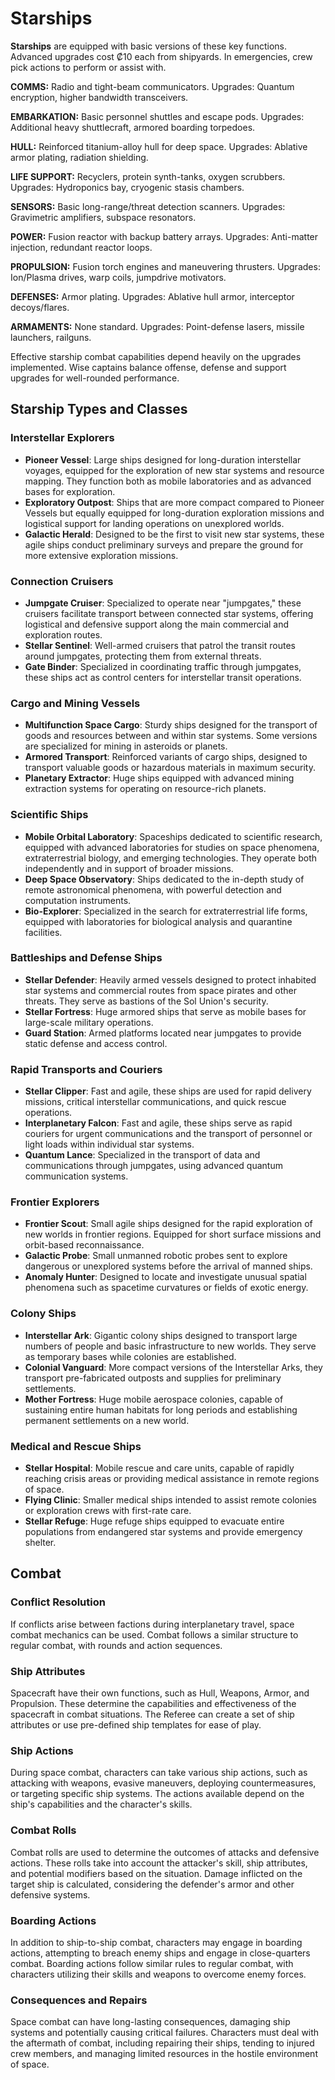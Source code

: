 # Starships

**Starships** are equipped with basic versions of these key functions. Advanced upgrades cost ₡10 each from shipyards. In emergencies, crew pick actions to perform or assist with.

**COMMS:** Radio and tight-beam communicators. Upgrades: Quantum encryption, higher bandwidth transceivers.

**EMBARKATION:** Basic personnel shuttles and escape pods. Upgrades: Additional heavy shuttlecraft, armored boarding torpedoes.  

**HULL:** Reinforced titanium-alloy hull for deep space. Upgrades: Ablative armor plating, radiation shielding.

**LIFE SUPPORT:** Recyclers, protein synth-tanks, oxygen scrubbers. Upgrades: Hydroponics bay, cryogenic stasis chambers.

**SENSORS:** Basic long-range/threat detection scanners. Upgrades: Gravimetric amplifiers, subspace resonators.

**POWER:** Fusion reactor with backup battery arrays. Upgrades: Anti-matter injection, redundant reactor loops.   

**PROPULSION:** Fusion torch engines and maneuvering thrusters. Upgrades: Ion/Plasma drives, warp coils, jumpdrive motivators.

**DEFENSES:** Armor plating. Upgrades: Ablative hull armor, interceptor decoys/flares.

**ARMAMENTS:** None standard. Upgrades: Point-defense lasers, missile launchers, railguns.

Effective starship combat capabilities depend heavily on the upgrades implemented. Wise captains balance offense, defense and support upgrades for well-rounded performance.

## Starship Types and Classes

### Interstellar Explorers
- **Pioneer Vessel**: Large ships designed for long-duration interstellar voyages, equipped for the exploration of new star systems and resource mapping. They function both as mobile laboratories and as advanced bases for exploration.
- **Exploratory Outpost**: Ships that are more compact compared to Pioneer Vessels but equally equipped for long-duration exploration missions and logistical support for landing operations on unexplored worlds.
- **Galactic Herald**: Designed to be the first to visit new star systems, these agile ships conduct preliminary surveys and prepare the ground for more extensive exploration missions.

### Connection Cruisers
- **Jumpgate Cruiser**: Specialized to operate near "jumpgates," these cruisers facilitate transport between connected star systems, offering logistical and defensive support along the main commercial and exploration routes.
- **Stellar Sentinel**: Well-armed cruisers that patrol the transit routes around jumpgates, protecting them from external threats.
- **Gate Binder**: Specialized in coordinating traffic through jumpgates, these ships act as control centers for interstellar transit operations.

### Cargo and Mining Vessels
- **Multifunction Space Cargo**: Sturdy ships designed for the transport of goods and resources between and within star systems. Some versions are specialized for mining in asteroids or planets.
- **Armored Transport**: Reinforced variants of cargo ships, designed to transport valuable goods or hazardous materials in maximum security.
- **Planetary Extractor**: Huge ships equipped with advanced mining extraction systems for operating on resource-rich planets.

### Scientific Ships
- **Mobile Orbital Laboratory**: Spaceships dedicated to scientific research, equipped with advanced laboratories for studies on space phenomena, extraterrestrial biology, and emerging technologies. They operate both independently and in support of broader missions.
- **Deep Space Observatory**: Ships dedicated to the in-depth study of remote astronomical phenomena, with powerful detection and computation instruments.
- **Bio-Explorer**: Specialized in the search for extraterrestrial life forms, equipped with laboratories for biological analysis and quarantine facilities.

### Battleships and Defense Ships
- **Stellar Defender**: Heavily armed vessels designed to protect inhabited star systems and commercial routes from space pirates and other threats. They serve as bastions of the Sol Union's security.
- **Stellar Fortress**: Huge armored ships that serve as mobile bases for large-scale military operations.
- **Guard Station**: Armed platforms located near jumpgates to provide static defense and access control.

### Rapid Transports and Couriers
- **Stellar Clipper**: Fast and agile, these ships are used for rapid delivery missions, critical interstellar communications, and quick rescue operations.
- **Interplanetary Falcon**: Fast and agile, these ships serve as rapid couriers for urgent communications and the transport of personnel or light loads within individual star systems.
- **Quantum Lance**: Specialized in the transport of data and communications through jumpgates, using advanced quantum communication systems.

### Frontier Explorers
- **Frontier Scout**: Small agile ships designed for the rapid exploration of new worlds in frontier regions. Equipped for short surface missions and orbit-based reconnaissance.
- **Galactic Probe**: Small unmanned robotic probes sent to explore dangerous or unexplored systems before the arrival of manned ships.
- **Anomaly Hunter**: Designed to locate and investigate unusual spatial phenomena such as spacetime curvatures or fields of exotic energy.

### Colony Ships
- **Interstellar Ark**: Gigantic colony ships designed to transport large numbers of people and basic infrastructure to new worlds. They serve as temporary bases while colonies are established.
- **Colonial Vanguard**: More compact versions of the Interstellar Arks, they transport pre-fabricated outposts and supplies for preliminary settlements.
- **Mother Fortress**: Huge mobile aerospace colonies, capable of sustaining entire human habitats for long periods and establishing permanent settlements on a new world.

### Medical and Rescue Ships
- **Stellar Hospital**: Mobile rescue and care units, capable of rapidly reaching crisis areas or providing medical assistance in remote regions of space.
- **Flying Clinic**: Smaller medical ships intended to assist remote colonies or exploration crews with first-rate care.
- **Stellar Refuge**: Huge refuge ships equipped to evacuate entire populations from endangered star systems and provide emergency shelter.

## Combat

### Conflict Resolution

If conflicts arise between factions during interplanetary travel, space combat mechanics can be used. Combat follows a similar structure to regular combat, with rounds and action sequences.

### Ship Attributes 

Spacecraft have their own functions, such as Hull, Weapons, Armor, and Propulsion. These determine the capabilities and effectiveness of the spacecraft in combat situations. The Referee can create a set of ship attributes or use pre-defined ship templates for ease of play.

### Ship Actions

During space combat, characters can take various ship actions, such as attacking with weapons, evasive maneuvers, deploying countermeasures, or targeting specific ship systems. The actions available depend on the ship's capabilities and the character's skills.

### Combat Rolls 

Combat rolls are used to determine the outcomes of attacks and defensive actions. These rolls take into account the attacker's skill, ship attributes, and potential modifiers based on the situation. Damage inflicted on the target ship is calculated, considering the defender's armor and other defensive systems.

### Boarding Actions 

In addition to ship-to-ship combat, characters may engage in boarding actions, attempting to breach enemy ships and engage in close-quarters combat. Boarding actions follow similar rules to regular combat, with characters utilizing their skills and weapons to overcome enemy forces.

### Consequences and Repairs 

Space combat can have long-lasting consequences, damaging ship systems and potentially causing critical failures. Characters must deal with the aftermath of combat, including repairing their ships, tending to injured crew members, and managing limited resources in the hostile environment of space.

